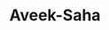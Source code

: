 ---
title: Aveek-Saha
github: https://github.com/Aveek-Saha
mode: dark
transition: 3s
archetype:
- Dynamic
---